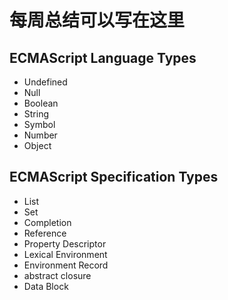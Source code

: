 # 每周总结可以写在这里





## ECMAScript Language Types

* Undefined
* Null
* Boolean
* String
* Symbol
* Number
* Object

## ECMAScript Specification Types

* List
* Set
* Completion
* Reference
* Property Descriptor
* Lexical Environment 
* Environment Record
* abstract closure
* Data Block
